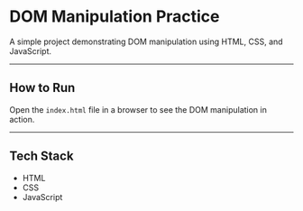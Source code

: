 # DOM Manipulation Practice

A simple project demonstrating DOM manipulation using HTML, CSS, and JavaScript.

---

## How to Run

Open the `index.html` file in a browser to see the DOM manipulation in action.

---

## Tech Stack

- HTML  
- CSS  
- JavaScript
